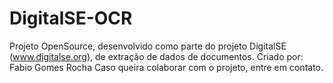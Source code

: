# DigitalSE-OCR
Projeto OpenSource, desenvolvido como parte do projeto DigitalSE (www.digitalse.org), de extração de dados de documentos. 
Criado por: Fabio Gomes Rocha
Caso queira colaborar com o projeto, entre em contato.
